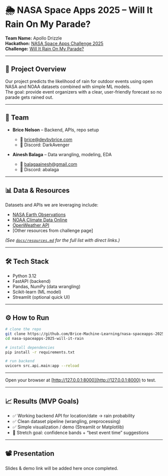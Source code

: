 # 🌦 NASA Space Apps 2025 – Will It Rain On My Parade?

**Team Name:** Apollo Drizzle  
**Hackathon:** [NASA Space Apps Challenge 2025](https://www.spaceappschallenge.org/)  
**Challenge:** [Will It Rain On My Parade?](https://www.spaceappschallenge.org/2025/challenges/will-it-rain-on-my-parade/)  

---

## 🚀 Project Overview

Our project predicts the likelihood of rain for outdoor events using open NASA and NOAA datasets combined with simple ML models.  
The goal: provide event organizers with a clear, user-friendly forecast so no parade gets rained out.  

---

## 👥 Team

- **Brice Nelson** – Backend, APIs, repo setup  
  - 📧 [brice@devbybrice.com](mailto:brice@devbybrice.com)  
  - 💬 Discord: DarkAvenger  

- **Ainesh Balaga** – Data wrangling, modeling, EDA
  - 📧 [balagaainesh@gmail.com](mailto:balagaainesh@gmail.com)
  - 💬 Discord: abalaga

---

## 📊 Data & Resources

Datasets and APIs we are leveraging include:

- [NASA Earth Observations](https://neo.gsfc.nasa.gov/)  
- [NOAA Climate Data Online](https://www.ncdc.noaa.gov/cdo-web/)  
- [OpenWeather API](https://openweathermap.org/api)  
- [Other resources from challenge page]  

*(See [`docs/resources.md`](docs/resources.md) for the full list with direct links.)*  

---

## 🛠 Tech Stack

- Python 3.12  
- FastAPI (backend)  
- Pandas, NumPy (data wrangling)  
- Scikit-learn (ML model)  
- Streamlit (optional quick UI)  

---

## ⚙️ How to Run

```bash
# clone the repo
git clone https://github.com/Brice-Machine-Learning/nasa-spaceapps-2025-will-it-rain
cd nasa-spaceapps-2025-will-it-rain

# install dependencies
pip install -r requirements.txt

# run backend
uvicorn src.api.main:app --reload
```

---

Open your browser at [http://127.0.0.1:8000](http://127.0.0.1:8000) to test.  

---

## 📈 Results (MVP Goals)

- ✅ Working backend API for location/date → rain probability  
- ✅ Clean dataset pipeline (wrangling, preprocessing)  
- ✅ Simple visualization / demo (Streamlit or Matplotlib)  
- 🎯 Stretch goal: confidence bands + “best event time” suggestions  

---

## 📽 Presentation

Slides & demo link will be added here once completed.  
